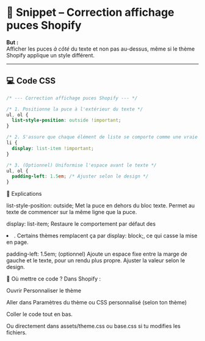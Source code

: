 # 📌 Snippet – Correction affichage puces Shopify

**But :**  
Afficher les puces *à côté* du texte et non pas au-dessus, même si le thème Shopify applique un style différent.

---

## 💻 Code CSS
```css
/* --- Correction affichage puces Shopify --- */

/* 1. Positionne la puce à l'extérieur du texte */
ul, ol {
  list-style-position: outside !important;
}

/* 2. S'assure que chaque élément de liste se comporte comme une vraie puce */
li {
  display: list-item !important;
}

/* 3. (Optionnel) Uniformise l'espace avant le texte */
ul, ol {
  padding-left: 1.5em; /* Ajuster selon le design */
}
```

📖 Explications

list-style-position: outside;
Met la puce en dehors du bloc texte.
Permet au texte de commencer sur la même ligne que la puce.

display: list-item;
Restaure le comportement par défaut des <li>.
Certains thèmes remplacent ça par display: block;, ce qui casse la mise en page.

padding-left: 1.5em; (optionnel)
Ajoute un espace fixe entre la marge de gauche et le texte, pour un rendu plus propre.
Ajuster la valeur selon le design.

📍 Où mettre ce code ?
Dans Shopify :

Ouvrir Personnaliser le thème

Aller dans Paramètres du thème ou CSS personnalisé (selon ton thème)

Coller le code tout en bas.

Ou directement dans assets/theme.css ou base.css si tu modifies les fichiers.
